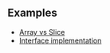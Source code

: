 ## Examples

- [Array vs Slice](./snippets/group-data.md)
- [Interface implementation](./snippets/interface.md)